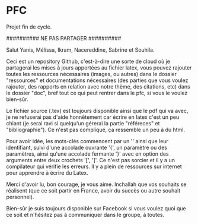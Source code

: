 # PFC
Projet fin de cycle.

########## NE PAS PARTAGER ##########

Salut Yanis, Mélissa, Ikram, Nacereddine, Sabrine et Souhila.

Ceci est un repository Github, c'est-à-dire une sorte de cloud où je partagerai les mises à jours apportées au fichier latex, vous pouvez rajouter toutes les ressources nécessaires (images, ou autres) dans le dossier "ressources" et documentations nécessaires (des parties que vous voulez rajouter, des rapports en relation avec notre thème, des citations, etc) dans le dossier "doc", bref tout ce qui peut rentrer dans le pfc, si vous le voulez bien-sûr.

Le fichier source (.tex) est toujours disponible ainsi que le pdf qui va avec, je ne refuserai pas d'aide honnêtement car écrire en latex c'est un peu chiant (je serai ravi si quelqu'un gérerai la partie "référeces" et "bibliographie"). Ce n'est pas compliqué, ça ressemble un peu à du html.

Pour avoir idée, les mots-clés commencent par un '\' ainsi que leur identifiant, suivi d'une accolade ouvrante '{', un paramètre ou des paramètres, ainsi qu'une accolade fermante '}' avec en option des arguments entre deux crochets '[', ']'. Ce n'est pas sorcier et il y a un compilateur qui vérifie les erreurs. Il y a plein de ressources sur internet pour apprendre à écrire du Latex.

Merci d'avoir lu, bon courage, je vous aime. Inchallah que vos souhaits se réalisent (que ce soit partir en France, avoir du succès ou autre souhait personnel).

Bien-sûr je suis toujours disponible sur Facebook si vous voulez quoi que ce soit et n'hésitez pas à communiquer dans le groupe, à toutes.
